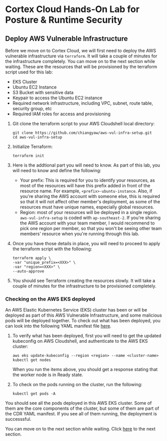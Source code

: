 # Cortex Cloud Hands-On Lab for Posture & Runtime Security
## Deploy AWS Vulnerable Infrastructure
Before we move on to Cortex Cloud, we will first need to deploy the AWS vulnerable infrastructure via ```terraform```. It will take a couple of minutes for the infrastructure completely. You can move on to the next section while waiting. These are the resources that will be provisioned by the terraform script used for this lab:
- EKS Cluster
- Ubuntu EC2 Instance
- S3 Bucket with sensitive data
- Keypair to access the Ubuntu EC2 instance
- Required network infrastructure, including VPC, subnet, route table, security group, etc
- Required IAM roles for access and provisioning

1. Git clone the terraform script to your AWS Cloudshell local directory:
    ```
    git clone https://github.com/chiangyaw/aws-vul-infra-setup.git
    cd aws-vul-infra-setup
    ```

2. Initialize Terraform:
    ```
    terraform init
    ```

3. Here is the addtional part you will need to know. As part of this lab, you will need to know and define the following:
    - Your prefix: This is required for you to identify your resources, as most of the resources will have this prefix added in front of the resource name. For example, ```<prefix>-ubuntu-instance```. Also, if you're sharing the AWS account with someone else, this is required so that it will not affect other member's deployment, as some of the resources must have unique names, especially global resources.
    - Region: most of your resources will be deployed in a single region. ```aws-vul-infra-setup``` is coded with ```ap-southeast-2```. If you're sharing the AWS account with your team member, I would recommend to pick one region per member, so that you won't be seeing other team members' resource when you're running through this lab.

4. Once you have those details in place, you will need to proceed to apply the terraform script with the following:
    ```
    terraform apply \
    -var "unique_prefix=<XXX>" \
    -var "region=<XXX>" \
    --auto-approve
    ```

5. You should see Terraform creating the resources slowly. It will take a couple of minutes for the infrastructure to be provisioned completely. 


### Checking on the AWS EKS deployed
An AWS Elastic Kubernetes Service (EKS) cluster has been or will be deployed as part of this AWS Vulnerable Infrastructure, and some malicious pods will be deployed together. To check out what has been deployed, you can look into the following YAML manifest file [here](https://github.com/hankthebldr/CDR/blob/master/cdr.yml). 

1. To verify what has been deployed, first you will need to get the updated kubeconfig on AWS Cloudshell, and authenticate to the AWS EKS cluster:
    ```
    aws eks update-kubeconfig --region <region> --name <cluster-name>
    kubectl get nodes
    ```
    When you run the items above, you should get a response stating that the worker node is in Ready state. 

2. To check on the pods running on the cluster, run the following:
    ```
    kubectl get pods -A
    ```

You should see all the pods deployed in this AWS EKS cluster. Some of them are the core components of the cluster, but some of them are part of the CDR YAML manifest. If you see all of them running, the deployment is successsful.

You can move on to the next section while waiting. Click [here](/03-AccessCortexCloud.md) to the next section.
